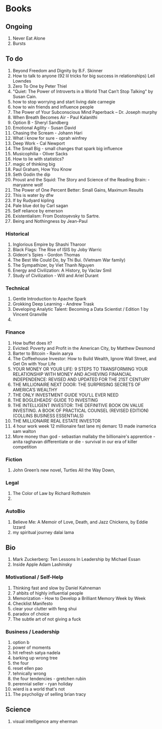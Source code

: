 # Books
## Ongoing
1. Never Eat Alone
2. Bursts

## To do
1. Beyond Freedom and Dignity by B.F. Skinner
2. How to talk to anyone (92 lil tricks for big success in relationships) Leil Lowndes
3. Zero To One by Peter Thiel
5. "Quiet: The Power of Introverts in a World That Can’t Stop Talking" by Susan Cain. 
6. how to stop worrying and start living dale carnegie
7. how to win friends and influence people
8. The Power of Your Subconscious Mind Paperback – Dr. Joseph murphy
9. When Breath Becomes Air - Paul Kalanithi
10. Option B - Sheryl Sandberg
11. Emotional Agility - Susan David
12. Chasing the Scream - Johann Hari
13. What i know for sure - oprah winfrey
14. Deep Work - Cal Newport
15. The Small Big - small changes that spark big influence
16. Musicophilia - Oliver Sacks
17. How to lie with statistics?
18. magic of thinking big
19. Paul Graham, How You Know
20. Seth Godin the dip
21. Proust and the Squid: The Story and Science of the Reading Brain: - maryanne wolf
22. The Power of One Percent Better: Small Gains, Maximum Results
23. This is water by dfw
24. If by Rudyard kipling
25. Pale blue dot by Carl sagan
26. Self reliance by emerson
27. Existentialism: From Dostoyevsky to Sartre. 
28. Being and Nothingness by Jean-Paul

### Historical
1. Inglorious Empire by Shashi Tharoor
2. Black Flags: The Rise of ISIS by Joby Warric
3. Gideon's Spies - Gordon Thomas
4. The Best We Could Do, by Thi Bui. (Vietnam War family)
5. The Sympathizer, by Viet Thanh Nguyen
6. Energy and Civilization: A History, by Vaclav Smil
7. Study of Civilization - Will and Ariel Durant

### Technical
1. Gentle Introduction to Apache Spark
2. Grokking Deep Learning - Andrew Trask
3. Developing Analytic Talent: Becoming a Data Scientist / Edition 1 by Vincent Granville
4. 

### Finance
1. How buffet does it?
2. Evicted: Poverty and Profit in the American City, by Matthew Desmond
3. Barter to Bitcoin - Ravin aarya
4. The Coffeehouse Investor: How to Build Wealth, Ignore Wall Street, and Get On with Your Life
5. YOUR MONEY OR YOUR LIFE: 9 STEPS TO TRANSFORMING YOUR RELATIONSHIP WITH MONEY AND ACHIEVING FINANCIAL INDEPENDENCE: REVISED AND UPDATED FOR THE 21ST CENTURY
6. THE MILLIONAIRE NEXT DOOR: THE SURPRISING SECRETS OF AMERICA’S WEALTHY
7. THE ONLY INVESTMENT GUIDE YOU’LL EVER NEED
8. THE BOGLEHEADS’ GUIDE TO INVESTING
9. THE INTELLIGENT INVESTOR: THE DEFINITIVE BOOK ON VALUE INVESTING. A BOOK OF PRACTICAL COUNSEL (REVISED EDITION) (COLLINS BUSINESS ESSENTIALS)
10. THE MILLIONAIRE REAL ESTATE INVESTOR
11. 4 hour work week
12 millionaire fast lane mj demarc
13 made inamerica sam walton
14. More money than god - sebastian mallaby
the billionaire's apprentice - anita raghavan
differentiate or die - survival in our era of killer competition

### Fiction
1. John Green’s new novel, Turtles All the Way Down,

### Legal
1. The Color of Law by Richard Rothstein
2. 

### AutoBio
1. Believe Me: A Memoir of Love, Death, and Jazz Chickens, by Eddie Izzard
2. my spiritual journey dalai lama

## Bio
1. Mark Zuckerberg: Ten Lessons In Leadership by Michael Essan
2. Inside Apple Adam Lashinsky

### Motivational / Self-Help
1. Thinking fast and slow by Daniel Kahneman
2. 7 ahbits of highly influential people
3. Memorization - How to Develop a Brilliant Memory Week by Week
4. Checklist Manifesto 
5. clear your clutter with feng shui
1. paradox of choice 
1. The subtle art of not giving a fuck

### Business / Leadership
1. option b
2. power of moments
3. hit refresh satya nadela
4. barking up wrong tree
5. the four
6. reset ellen pao
7. tehnically wrong
8. the four tendencies - gretchen rubin
9. perennial seller - ryan holiday
10. wierd is a world that's not
11. The psycholigy of selling brian tracy

## Science
1. visual intelligence amy eherman
